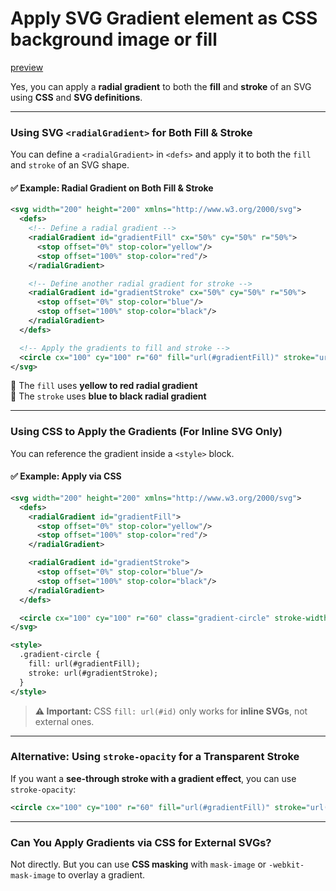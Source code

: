# Apply SVG Gradient element as CSS background image or fill

[preview](./preview.png)

Yes, you can apply a **radial gradient** to both the **fill** and **stroke** of an SVG using **CSS** and **SVG definitions**.

---

### **Using SVG `<radialGradient>` for Both Fill & Stroke**
You can define a `<radialGradient>` in `<defs>` and apply it to both the `fill` and `stroke` of an SVG shape.

#### ✅ **Example: Radial Gradient on Both Fill & Stroke**
```xml
<svg width="200" height="200" xmlns="http://www.w3.org/2000/svg">
  <defs>
    <!-- Define a radial gradient -->
    <radialGradient id="gradientFill" cx="50%" cy="50%" r="50%">
      <stop offset="0%" stop-color="yellow"/>
      <stop offset="100%" stop-color="red"/>
    </radialGradient>

    <!-- Define another radial gradient for stroke -->
    <radialGradient id="gradientStroke" cx="50%" cy="50%" r="50%">
      <stop offset="0%" stop-color="blue"/>
      <stop offset="100%" stop-color="black"/>
    </radialGradient>
  </defs>

  <!-- Apply the gradients to fill and stroke -->
  <circle cx="100" cy="100" r="60" fill="url(#gradientFill)" stroke="url(#gradientStroke)" stroke-width="10"/>
</svg>
```
🔹 The `fill` uses **yellow to red radial gradient**  
🔹 The `stroke` uses **blue to black radial gradient**  

---

### **Using CSS to Apply the Gradients (For Inline SVG Only)**
You can reference the gradient inside a `<style>` block.

#### ✅ **Example: Apply via CSS**
```xml
<svg width="200" height="200" xmlns="http://www.w3.org/2000/svg">
  <defs>
    <radialGradient id="gradientFill">
      <stop offset="0%" stop-color="yellow"/>
      <stop offset="100%" stop-color="red"/>
    </radialGradient>

    <radialGradient id="gradientStroke">
      <stop offset="0%" stop-color="blue"/>
      <stop offset="100%" stop-color="black"/>
    </radialGradient>
  </defs>

  <circle cx="100" cy="100" r="60" class="gradient-circle" stroke-width="10"/>
</svg>

<style>
  .gradient-circle {
    fill: url(#gradientFill);
    stroke: url(#gradientStroke);
  }
</style>
```

> **⚠️ Important:** CSS `fill: url(#id)` only works for **inline SVGs**, not external ones.

---

### **Alternative: Using `stroke-opacity` for a Transparent Stroke**
If you want a **see-through stroke with a gradient effect**, you can use `stroke-opacity`:

```xml
<circle cx="100" cy="100" r="60" fill="url(#gradientFill)" stroke="url(#gradientStroke)" stroke-width="10" stroke-opacity="0.7"/>
```

---

### **Can You Apply Gradients via CSS for External SVGs?**
Not directly. But you can use **CSS masking** with `mask-image` or `-webkit-mask-image` to overlay a gradient.
